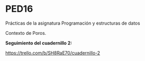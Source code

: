 # PED16
Prácticas de la asignatura Programación y estructuras de datos

Contexto de Poros.

**Seguimiento del cuadernillo 2:**

https://trello.com/b/SH8RaE70/cuadernillo-2


